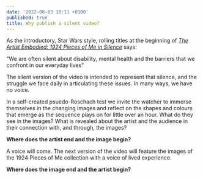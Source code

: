 ```yaml
---
date: '2022-08-03 18:11 +0100'
published: true
title: Why publish a silent video?
---
```


As the introductory, Star Wars style, rolling titles at the beginning of [_The Artist Embodied: 1924 Pieces of Me in Silence_](https://www.youtube.com/watch?v=29SXAQJweOk "The Artist Embodied: 1924 Pieces of Me in Silence") says:

"We are often silent about disability, mental health and the barriers that we confront in our everyday lives" 

The silent version of the video is intended to represent that silence, and the struggle we face daily in articulating these issues. In many ways, we have no voice. 

In a self-created psuedo-Roschach test we invite the watcher to immerse themselves in the changing images and reflect on the shapes and colours that emerge as the sequence plays on for little over an hour. What do they see in the images? What is revealed about the artist and the audience in their connection with, and through, the images? 

**Where does the artist end and the image begin?** 

A voice will come. The next version of the video will feature the images of the 1924 Pieces of Me collection with a voice of lived experience.

**Where does the image end and the artist begin?**
